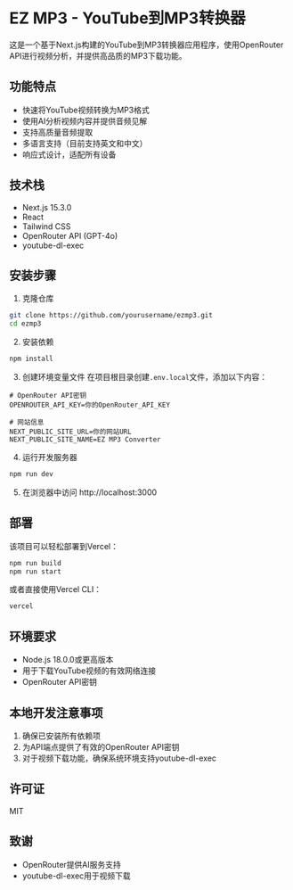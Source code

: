 # EZ MP3 - YouTube到MP3转换器

这是一个基于Next.js构建的YouTube到MP3转换器应用程序，使用OpenRouter API进行视频分析，并提供高品质的MP3下载功能。

## 功能特点

- 快速将YouTube视频转换为MP3格式
- 使用AI分析视频内容并提供音频见解
- 支持高质量音频提取
- 多语言支持（目前支持英文和中文）
- 响应式设计，适配所有设备

## 技术栈

- Next.js 15.3.0
- React
- Tailwind CSS
- OpenRouter API (GPT-4o)
- youtube-dl-exec

## 安装步骤

1. 克隆仓库
```bash
git clone https://github.com/yourusername/ezmp3.git
cd ezmp3
```

2. 安装依赖
```bash
npm install
```

3. 创建环境变量文件
在项目根目录创建`.env.local`文件，添加以下内容：
```
# OpenRouter API密钥
OPENROUTER_API_KEY=你的OpenRouter_API_KEY

# 网站信息
NEXT_PUBLIC_SITE_URL=你的网站URL
NEXT_PUBLIC_SITE_NAME=EZ MP3 Converter
```

4. 运行开发服务器
```bash
npm run dev
```

5. 在浏览器中访问 http://localhost:3000

## 部署

该项目可以轻松部署到Vercel：

```bash
npm run build
npm run start
```

或者直接使用Vercel CLI：

```bash
vercel
```

## 环境要求

- Node.js 18.0.0或更高版本
- 用于下载YouTube视频的有效网络连接
- OpenRouter API密钥

## 本地开发注意事项

1. 确保已安装所有依赖项
2. 为API端点提供了有效的OpenRouter API密钥
3. 对于视频下载功能，确保系统环境支持youtube-dl-exec

## 许可证

MIT

## 致谢

- OpenRouter提供AI服务支持
- youtube-dl-exec用于视频下载
